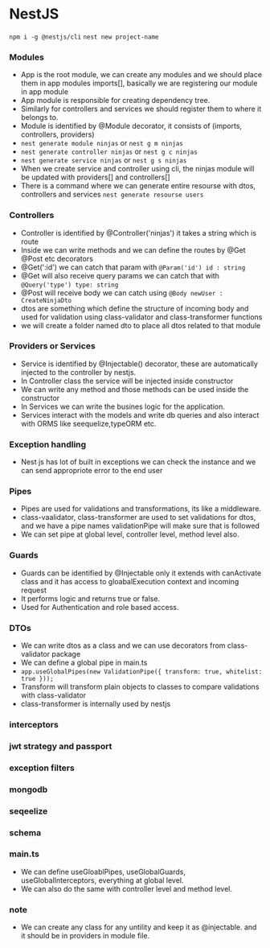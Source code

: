 # NestJS

```npm i -g @nestjs/cli```
```nest new project-name```

### Modules
 - App is the root module, we can create any modules and we should place them in app modules imports[], basically we are registering our module in app module
 - App module is responsible for creating dependency tree.
 - Similarly for controllers and services we should register them to where it belongs to.
 - Module is identified by @Module decorator, it consists of (imports, controllers, providers)
 - ```nest generate module ninjas``` or ```nest g m ninjas```
 - ```nest generate controller ninjas``` or ```nest g c ninjas```
 - ```nest generate service ninjas``` or ```nest g s ninjas```
 - When we create service and controller using cli, the ninjas module will be updated with providers[] and controllers[]
 - There is a command where we can generate entire resourse with dtos, controllers and services ```nest generate resourse users```

### Controllers
 - Controller is identified by @Controller('ninjas') it takes a string which is route
 - Inside we can write methods and we can define the routes by @Get @Post etc decorators
 - @Get(':id') we can catch that param with ```@Param('id') id : string```
 - @Get will also receive query params we can catch that with ```@Query('type') type: string```
 - @Post will receive body we can catch using ```@Body newUser : CreateNinjaDto```
 - dtos are something which define the structure of incoming body and used for validation using class-validator and class-transformer functions
 - we will create a folder named dto to place all dtos related to that module

### Providers or Services
- Service is identified by @Injectable() decorator, these are automatically injected to the controller by nestjs.
- In Controller class the service will be injected inside constructor
- We can write any method and those methods can be used inside the constructor
- In Services we can write the busines logic for the application.
- Services interact with the models and write db queries and also interact with ORMS like seequelize,typeORM etc.


### Exception handling
 - Nest js has lot of built in exceptions we can check the instance and we can send appropriote error to the end user

### Pipes
 - Pipes are used for validations and transformations, its like a middleware.
 - class-vaalidator, class-transformer are used to set validations for dtos, and we have a pipe names validationPipe will make sure that is followed
 - We can set pipe at global level, controller level, method level also.

### Guards
 - Guards can be identified by @Injectable only it extends with canActivate class and it has access to gloabalExecution context and incoming request
 - It performs logic and returns true or false.
 - Used for Authentication and role based access.


### DTOs

 - We can write dtos as a class and we can use decorators from class-validator package
 - We can define a global pipe in main.ts
 - ```app.useGlobalPipes(new ValidationPipe({ transform: true, whitelist: true }));```
 - Transform will transform plain objects to classes to compare validations with class-validator
 - class-transformer is internally used by nestjs 

### interceptors


### jwt strategy and passport


### exception filters

### mongodb

### seqeelize

### schema


 ### main.ts
 - We can define useGloablPipes, useGlobalGuards, useGlobalInterceptors, everything at global level.
 - We can also do the same with controller level and method level.

 ### note
 - We can create any class for any untility and keep it as @injectable. and it should be in providers in module file.

